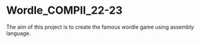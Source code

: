 # Wordle_COMPII_22-23
The aim of this project is to create the famous wordle game using assembly language.
